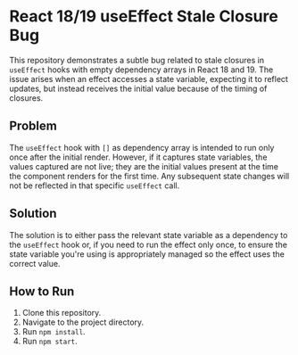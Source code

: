 # React 18/19 useEffect Stale Closure Bug

This repository demonstrates a subtle bug related to stale closures in `useEffect` hooks with empty dependency arrays in React 18 and 19.  The issue arises when an effect accesses a state variable, expecting it to reflect updates, but instead receives the initial value because of the timing of closures.

## Problem
The `useEffect` hook with `[]` as dependency array is intended to run only once after the initial render. However, if it captures state variables, the values captured are not live; they are the initial values present at the time the component renders for the first time.  Any subsequent state changes will not be reflected in that specific `useEffect` call.

## Solution
The solution is to either pass the relevant state variable as a dependency to the `useEffect` hook or, if you need to run the effect only once, to ensure the state variable you're using is appropriately managed so the effect uses the correct value.

## How to Run
1. Clone this repository.
2. Navigate to the project directory.
3. Run `npm install`.
4. Run `npm start`.

